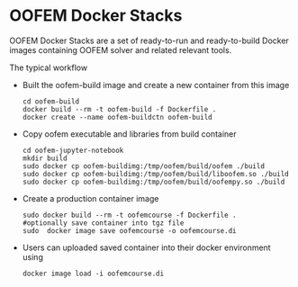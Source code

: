 # OOFEM Docker Stacks

OOFEM Docker Stacks are a set of ready-to-run and ready-to-build Docker images containing OOFEM solver and related relevant tools.

The typical workflow
-  Built the oofem-build image and create a new container from this image
   ```
   cd oofem-build
   docker build --rm -t oofem-build -f Dockerfile .
   docker create --name oofem-buildctn oofem-build
   ```
- Copy oofem executable and libraries from build container
  ```
  cd oofem-jupyter-notebook
  mkdir build
  sudo docker cp oofem-buildimg:/tmp/oofem/build/oofem ./build
  sudo docker cp oofem-buildimg:/tmp/oofem/build/liboofem.so ./build
  sudo docker cp oofem-buildimg:/tmp/oofem/build/oofempy.so ./build
  ```
- Create a production container image
  ```
  sudo docker build --rm -t oofemcourse -f Dockerfile .
  #optionally save container into tgz file
  sudo  docker image save oofemcourse -o oofemcourse.di 
  ```
- Users can uploaded saved container into their docker environment using
  ```
  docker image load -i oofemcourse.di
  ```